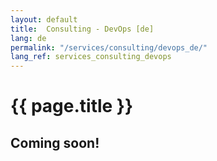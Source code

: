 ```yaml
---
layout: default
title:  Consulting - DevOps [de]
lang: de
permalink: "/services/consulting/devops_de/"
lang_ref: services_consulting_devops
---
```

# {{ page.title }}
## Coming soon!
